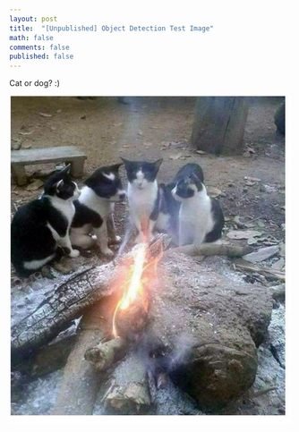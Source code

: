 ```yaml
---
layout: post
title:  "[Unpublished] Object Detection Test Image"
math: false
comments: false
published: false
---
```


Cat or dog? :)

![cat or dog](/assets/images/cat_or_dog.jpg)
